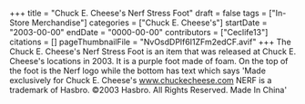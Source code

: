 +++
title = "Chuck E. Cheese's Nerf Stress Foot"
draft = false
tags = ["In-Store Merchandise"]
categories = ["Chuck E. Cheese's"]
startDate = "2003-00-00"
endDate = "0000-00-00"
contributors = ["Ceclife13"]
citations = []
pageThumbnailFile = "NvOsdDPlf6I1ZFm2edCF.avif"
+++
The Chuck E. Cheese's Nerf Stress Foot is an item that was released at Chuck E. Cheese's locations in 2003. It is a purple foot made of foam. On the top of the foot is the Nerf logo while the bottom has text which says
'Made exclusively for Chuck E. Cheese's
www.chuckecheese.com
NERF is a trademark of Hasbro.
©2003 Hasbro. All Rights Reserved.
Made In China'
